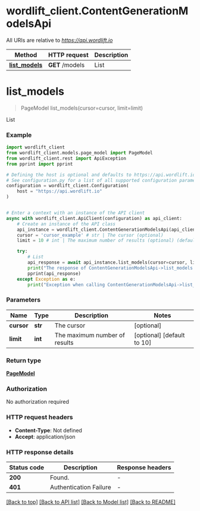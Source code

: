# wordlift_client.ContentGenerationModelsApi

All URIs are relative to *https://api.wordlift.io*

Method | HTTP request | Description
------------- | ------------- | -------------
[**list_models**](ContentGenerationModelsApi.md#list_models) | **GET** /models | List


# **list_models**
> PageModel list_models(cursor=cursor, limit=limit)

List

### Example


```python
import wordlift_client
from wordlift_client.models.page_model import PageModel
from wordlift_client.rest import ApiException
from pprint import pprint

# Defining the host is optional and defaults to https://api.wordlift.io
# See configuration.py for a list of all supported configuration parameters.
configuration = wordlift_client.Configuration(
    host = "https://api.wordlift.io"
)


# Enter a context with an instance of the API client
async with wordlift_client.ApiClient(configuration) as api_client:
    # Create an instance of the API class
    api_instance = wordlift_client.ContentGenerationModelsApi(api_client)
    cursor = 'cursor_example' # str | The cursor (optional)
    limit = 10 # int | The maximum number of results (optional) (default to 10)

    try:
        # List
        api_response = await api_instance.list_models(cursor=cursor, limit=limit)
        print("The response of ContentGenerationModelsApi->list_models:\n")
        pprint(api_response)
    except Exception as e:
        print("Exception when calling ContentGenerationModelsApi->list_models: %s\n" % e)
```



### Parameters


Name | Type | Description  | Notes
------------- | ------------- | ------------- | -------------
 **cursor** | **str**| The cursor | [optional] 
 **limit** | **int**| The maximum number of results | [optional] [default to 10]

### Return type

[**PageModel**](PageModel.md)

### Authorization

No authorization required

### HTTP request headers

 - **Content-Type**: Not defined
 - **Accept**: application/json

### HTTP response details

| Status code | Description | Response headers |
|-------------|-------------|------------------|
**200** | Found. |  -  |
**401** | Authentication Failure |  -  |

[[Back to top]](#) [[Back to API list]](../README.md#documentation-for-api-endpoints) [[Back to Model list]](../README.md#documentation-for-models) [[Back to README]](../README.md)

